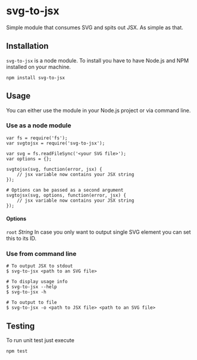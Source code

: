# svg-to-jsx

Simple module that consumes SVG and spits out JSX. As simple as that.

## Installation

`svg-to-jsx` is a node module. To install you have to have Node.js and NPM installed on your machine.

	npm install svg-to-jsx
	
## Usage

You can either use the module in your Node.js project or via command line.

### Use as a node module

	var fs = require('fs');
	var svgtojsx = require('svg-to-jsx');
	
	var svg = fs.readFileSync('<your SVG file>');
	var options = {};
	
	svgtojsx(svg, function(error, jsx) {
		// jsx variable now contains your JSX string
	});
		
	# Options can be passed as a second argument
	svgtojsx(svg, options, function(error, jsx) {
		// jsx variable now contains your JSX string
	});
	
#### Options

`root` *String* In case you only want to output single SVG element you can set this to its ID.

### Use from command line

	# To output JSX to stdout
	$ svg-to-jsx <path to an SVG file>
	
	# To display usage info
	$ svg-to-jsx --help
	$ svg-to-jsx -h
	
	# To output to file
	$ svg-to-jsx -o <path to JSX file> <path to an SVG file>
	
## Testing

To run unit test just execute

	npm test